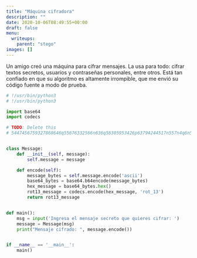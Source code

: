 ```yaml
---
title: "Máquina cifradora"
description: ""
date: 2020-10-06T08:49:55+00:00
draft: false
menu:
  writeups:
    parent: "stego"
images: []
---
```


Un amigo creó una máquina para cifrar mensajes. La usa para todo: cifrar textos secretos, usuarios y contraseñas personales, entre otros. Está tan confiado en que su algoritmo es altamente irrompible, que me envió su código fuente a modo de prueba.

```python
# !/usr/bin/python3
# !/usr/bin/python3

import base64
import codecs

# TODO: Delete this
# 5447456759327868646q55676332566n636q56305953426p63794244517n557n4q6n556r657964304q46426662444r324q327866557n4r6n636n4q334n33306r


class Message:
    def __init__(self, message):
        self.message = message

    def encode(self):
        message_bytes = self.message.encode('ascii')
        base64_bytes = base64.b64encode(message_bytes)
        hex_message = base64_bytes.hex()
        rot13_message = codecs.encode(hex_message, 'rot_13')
        return rot13_message


def main():
    msg = input('Ingresa el mensaje secreto que quieres cifrar: ')
    message = Message(msg)
    print("Mensaje cifrado: ", message.encode())


if __name__ == '__main__':
    main()

```
